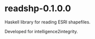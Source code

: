 # readshp-0.1.0.0

Haskell library for reading ESRI shapefiles.

Developed for intelligence2integrity.
